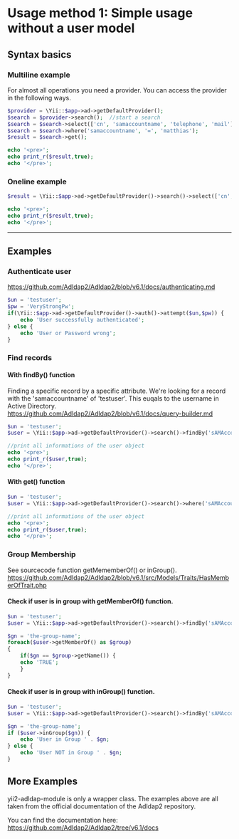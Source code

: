 # Usage method 1: Simple usage without a user model

## Syntax basics

### Multiline example
For almost all operations you need a provider. You can access the provider in the following ways.
```php
$provider = \Yii::$app->ad->getDefaultProvider();
$search = $provider->search();  //start a search
$search = $search->select(['cn', 'samaccountname', 'telephone', 'mail']); //Only query this attributes
$search = $search->where('samaccountname', '=', 'matthias');
$result = $search->get();

echo '<pre>';
echo print_r($result,true);
echo '</pre>';	
```	
### Oneline example
```php
$result = \Yii::$app->ad->getDefaultProvider()->search()->select(['cn', 'samaccountname', 'telephone', 'mail'])->where('samaccountname', '=', 'matthias')->get();

echo '<pre>';
echo print_r($result,true);
echo '</pre>';	
```

---

## Examples

### Authenticate user  
https://github.com/Adldap2/Adldap2/blob/v6.1/docs/authenticating.md
```php
$un = 'testuser';
$pw = 'VeryStrongPw';
if(\Yii::$app->ad->getDefaultProvider()->auth()->attempt($un,$pw)) {
    echo 'User successfully authenticated';
} else {
    echo 'User or Password wrong';
}
```

### Find records
#### With findBy() function
Finding a specific record by a specific attribute. We're looking for a record with the 'samaccountname' of 'testuser'. This euqals to the username in Active Directory.  
https://github.com/Adldap2/Adldap2/blob/v6.1/docs/query-builder.md
```php
$un = 'testuser';
$user = \Yii::$app->ad->getDefaultProvider()->search()->findBy('sAMAccountname', $un);

//print all informations of the user object
echo '<pre>';
echo print_r($user,true);
echo '</pre>';
```

#### With get() function
```php
$un = 'testuser';
$user = \Yii::$app->ad->getDefaultProvider()->search()->where('sAMAccountName', '=', $un)->get();

//print all informations of the user object
echo '<pre>';
echo print_r($user,true);
echo '</pre>';
```

### Group Membership  
See sourcecode function getMememberOf() or inGroup().  
https://github.com/Adldap2/Adldap2/blob/v6.1/src/Models/Traits/HasMemberOfTrait.php

#### Check if user is in group with getMemberOf() function.
```php
$un = 'testuser';
$user = \Yii::$app->ad->getDefaultProvider()->search()->findBy('sAMAccountname', $un);

$gn = 'the-group-name';
foreach($user->getMemberOf() as $group)
{
    if($gn == $group->getName()) {
	echo 'TRUE';
    }
}
```
#### Check if user is in group with inGroup() function.
```php
$un = 'testuser';
$user = \Yii::$app->ad->getDefaultProvider()->search()->findBy('sAMAccountname', $un);

$gn = 'the-group-name';
if ($user->inGroup($gn)) {
    echo 'User in Group ' . $gn;
} else {
    echo 'User NOT in Group ' . $gn;
}
```

## More Examples
yii2-adldap-module is only a wrapper class. The examples above are all taken from the official documentation of the Adldap2 repository.

You can find the documentation here: https://github.com/Adldap2/Adldap2/tree/v6.1/docs
